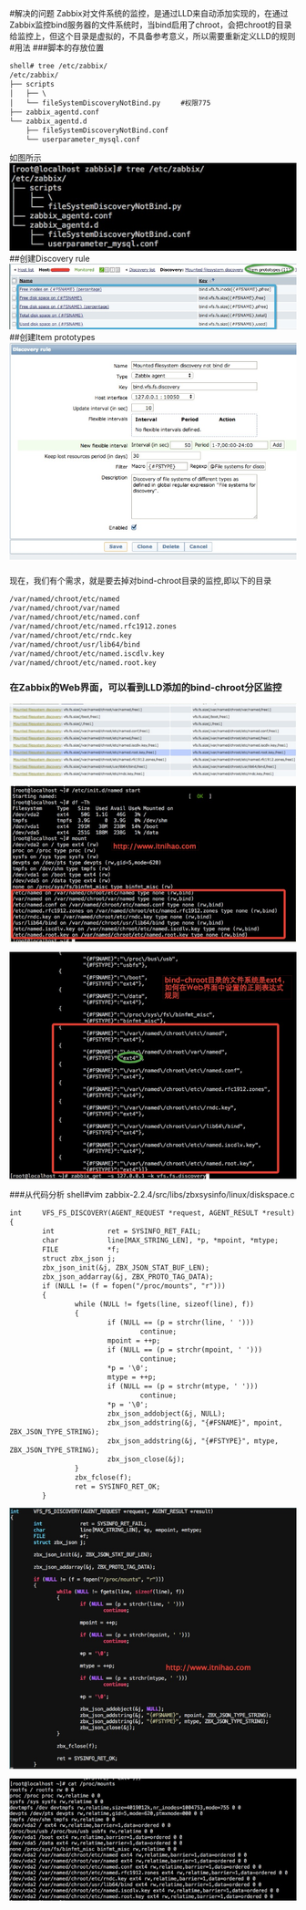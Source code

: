 #解决的问题
  Zabbix对文件系统的监控，是通过LLD来自动添加实现的，在通过Zabbix监控bind服务器的文件系统时，当bind启用了chroot，会把chroot的目录给监控上，但这个目录是虚拟的，不具备参考意义，所以需要重新定义LLD的规则
#用法
###脚本的存放位置
```
shell# tree /etc/zabbix/
/etc/zabbix/
├── scripts
│   ├── \
│   └── fileSystemDiscoveryNotBind.py     #权限775
├── zabbix_agentd.conf
└── zabbix_agentd.d
    ├── fileSystemDiscoveryNotBind.conf
    └── userparameter_mysql.conf
```
如图所示
![图1](img/000-2.png)
##创建Discovery rule   
![图1](img/000-1.png)
##创建Item prototypes
![图1](img/000-0.png)
###

###
现在，我们有个需求，就是要去掉对bind-chroot目录的监控,即以下的目录
```
/var/named/chroot/etc/named
/var/named/chroot/var/named
/var/named/chroot/etc/named.conf
/var/named/chroot/etc/named.rfc1912.zones
/var/named/chroot/etc/rndc.key
/var/named/chroot/usr/lib64/bind
/var/named/chroot/etc/named.iscdlv.key
/var/named/chroot/etc/named.root.key
```

### 在Zabbix的Web界面，可以看到LLD添加的bind-chroot分区监控
![图1](img/001.png)


![图2](img/002.png)


![图3](img/003.png)


###从代码分析
shell#vim zabbix-2.2.4/src/libs/zbxsysinfo/linux/diskspace.c
```
int     VFS_FS_DISCOVERY(AGENT_REQUEST *request, AGENT_RESULT *result)
{       
        int             ret = SYSINFO_RET_FAIL;
        char            line[MAX_STRING_LEN], *p, *mpoint, *mtype;
        FILE            *f;
        struct zbx_json j;
        zbx_json_init(&j, ZBX_JSON_STAT_BUF_LEN);
        zbx_json_addarray(&j, ZBX_PROTO_TAG_DATA);
        if (NULL != (f = fopen("/proc/mounts", "r")))
        {      
                while (NULL != fgets(line, sizeof(line), f))
                {
                        if (NULL == (p = strchr(line, ' ')))
                                continue;
                        mpoint = ++p;
                        if (NULL == (p = strchr(mpoint, ' ')))
                                continue;
                        *p = '\0';
                        mtype = ++p;
                        if (NULL == (p = strchr(mtype, ' ')))
                                continue;
                        *p = '\0';
                        zbx_json_addobject(&j, NULL);
                        zbx_json_addstring(&j, "{#FSNAME}", mpoint, ZBX_JSON_TYPE_STRING);
                        zbx_json_addstring(&j, "{#FSTYPE}", mtype, ZBX_JSON_TYPE_STRING);
                        zbx_json_close(&j);
                }
                zbx_fclose(f);
                ret = SYSINFO_RET_OK;
        }
```        

![图4](img/004.png)

![图5](img/005.png)
